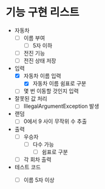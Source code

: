 # 기능 구현 리스트
+ 자동차
  + [ ] 이름 부여
    + [ ] 5자 이하
  + [ ] 전진 기능
  + [ ] 전진 상태 저장
+ 입력
  + [x] 자동차 이름 입력
    + [x] 자동차 이름 쉼표로 구분
  + [ ] 몇 번 이동할 것인지 입력
+ 잘못된 값 처리
  + [ ] IllegalArgumentException 발생
+ 랜덤
  + [ ] 0에서 9 사이 무작위 수 추출
+ 출력
  + [ ] 우승자 
    + [ ] 다수 가능
      + [ ] 쉼표로 구분
  + [ ] 각 회차 출력
+ 테스트 코드
  + [ ] 이름 5자 이상


